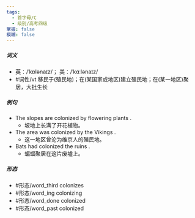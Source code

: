 ```yaml
---
tags:
  - 首字母/C
  - 级别/高考四级
掌握: false
模糊: false
---
```

##### 词义
- 英：/ˈkɒlənaɪz/； 美：/ˈkɑːlənaɪz/
- #词性/vt  移民于(殖民地)；在(某国家或地区)建立殖民地；在(某一地区)聚居，大批生长
##### 例句
- The slopes are colonized by flowering plants .
	- 坡地上长满了开花植物。
- The area was colonized by the Vikings .
	- 这一地区曾沦为维京人的殖民地。
- Bats had colonized the ruins .
	- 蝙蝠聚居在这片废墟上。
##### 形态
- #形态/word_third colonizes
- #形态/word_ing colonizing
- #形态/word_done colonized
- #形态/word_past colonized
